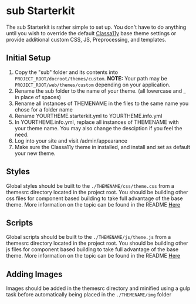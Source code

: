 <!-- @file Instructions for subtheming using the sub Starterkit. -->
# sub Starterkit
The sub Starterkit is rather simple to set up. You don't have to do anything
until you wish to override the default [Classa11y] base theme settings
or provide additional custom CSS, JS, Preprocessing, and templates.

## Initial Setup
1. Copy the "sub" folder and its contents into `PROJECT_ROOT/docroot/themes/custom`. **NOTE:** Your path may be 
`PROJECT_ROOT/web/themes/custom` depending on your application.
2. Rename the sub folder to the name of your theme. (all lowercase and _ in place of spaces)
3. Rename all instances of THEMENAME in the files to the same name you chose for a folder name
4. Rename YOURTHEME.starterkit.yml to YOURTHEME.info.yml
5. In YOURTHEME.info.yml, replace all instances of THEMENAME with your theme name. You may also change the desciption
if you feel the need.
4. Log into your site and visit /admin/appearance
5. Make sure the Classa11y theme in installed, and install and set as default your new theme.

## Styles
Global styles should be built to the `./THEMENAME/css/theme.css` from a themesrc directory located in the project root.
You should be building other css files for component based building to take full advantage of the base theme. More
information on the topic can be found in the README [Here]

## Scripts
Global scripts should be built to the `./THEMENAME/js/theme.js` from a themesrc directory located in the project root.
You should be building other js files for component based building to take full advantage of the base theme. More
information on the topic can be found in the README [Here]

## Adding Images
Images should be added in the themesrc directory and minified using a gulp
task before automatically being placed in the `./THEMENAME/img` folder

[Classa11y]: https://github.com/promet
[Here]: https://github.com/promet
